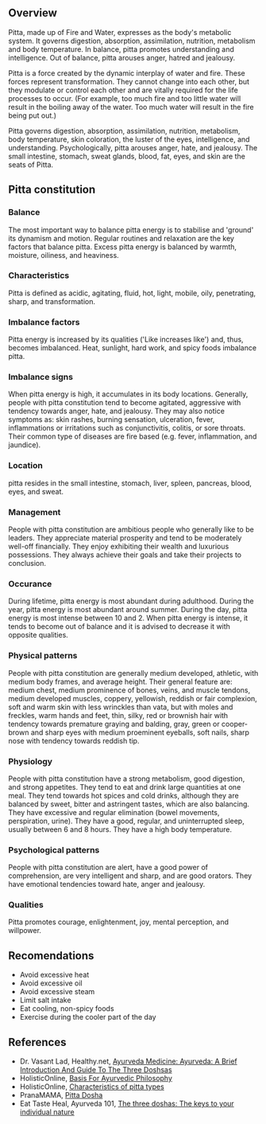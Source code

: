 ## Overview
Pitta, made up of Fire and Water, expresses as the body's metabolic system. It governs digestion, absorption, assimilation, nutrition, metabolism and body temperature. In balance, pitta promotes understanding and intelligence. Out of balance, pitta arouses anger, hatred and jealousy.

Pitta is a force created by the dynamic interplay of water and fire. These forces represent transformation. They cannot change into each other, but they modulate or control each other and are vitally required for the life processes to occur. (For example, too much fire and too little water will result in the boiling away of the water. Too much water will result in the fire being put out.)

Pitta governs digestion, absorption, assimilation, nutrition, metabolism, body temperature, skin coloration, the luster of the eyes, intelligence, and understanding. Psychologically, pitta arouses anger, hate, and jealousy. The small intestine, stomach, sweat glands, blood, fat, eyes, and skin are the seats of Pitta.

## Pitta constitution
### Balance
The most important way to balance pitta energy is to stabilise and 'ground' its dynamism and motion. Regular routines and relaxation are the key factors that balance pitta. Excess pitta energy is balanced by warmth, moisture, oiliness, and heaviness.

### Characteristics
Pitta is defined as acidic, agitating, fluid, hot, light, mobile, oily, penetrating, sharp, and transformation.

### Imbalance factors
Pitta energy is increased by its qualities ('Like increases like') and, thus, becomes imbalanced. Heat, sunlight, hard work, and spicy foods imbalance pitta.

### Imbalance signs
When pitta energy is high, it accumulates in its body locations. Generally, people with pitta constitution tend to become agitated, aggressive with tendency towards anger, hate, and jealousy. They may also notice symptoms as: skin rashes, burning sensation, ulceration, fever, inflammations or irritations such as conjunctivitis, colitis, or sore throats. Their common type of diseases are fire based (e.g. fever, inflammation, and jaundice).

### Location
pitta resides in the small intestine, stomach, liver, spleen, pancreas, blood, eyes, and sweat.

### Management
People with pitta constitution are ambitious people who generally like to be leaders. They appreciate material prosperity and tend to be moderately well-off financially. They enjoy exhibiting their wealth and luxurious possessions. They always achieve their goals and take their projects to conclusion.

### Occurance
During lifetime, pitta energy is most abundant during adulthood. During the year, pitta energy is most abundant around summer. During the day, pitta energy is most intense between 10 and 2. When pitta energy is intense, it tends to become out of balance and it is advised to decrease it with opposite qualities.

### Physical patterns
People with pitta constitution are generally medium developed, athletic, with medium body frames, and average height. Their general feature are: medium chest, medium prominence of bones, veins, and muscle tendons, medium developed muscles, coppery, yellowish, reddish or fair complexion, soft and warm skin with less wrinckles than vata, but with moles and freckles, warm hands and feet, thin, silky, red or brownish hair with tendency towards premature graying and balding, gray, green or cooper-brown and sharp eyes with medium proeminent eyeballs, soft nails, sharp nose with tendency towards reddish tip. 

### Physiology
People with pitta constitution have a strong metabolism, good digestion, and strong appetites. They tend to eat and drink large quantities at one meal. They tend towards hot spices and cold drinks, although they are balanced by sweet, bitter and astringent tastes, which are also balancing. They have excessive and regular elimination (bowel movements, perspiration, urine). They have a good, regular, and uninterrupted sleep, usually between 6 and 8 hours. They have a high body temperature.

### Psychological patterns
People with pitta constitution are alert, have a good power of comprehension, are very intelligent and sharp, and are good orators. They have emotional tendencies toward hate, anger and jealousy.

### Qualities
Pitta promotes courage, enlightenment, joy, mental perception, and willpower.

## Recomendations
- Avoid excessive heat
- Avoid excessive oil
- Avoid excessive steam
- Limit salt intake
- Eat cooling, non-spicy foods
- Exercise during the cooler part of the day

## References
- Dr. Vasant Lad, Healthy.net, [Ayurveda Medicine: Ayurveda: A Brief Introduction And Guide To The Three Doshsas](http://www.healthy.net/Health/Article/Ayurveda_A_Brief_Introduction_and_Guide_to_the_Three_Doshsas/355/4)
- HolisticOnline, [Basis For Ayurvedic Philosophy](http://holisticonline.com/ayurveda/ayv-basis-tri-dosha.htm#pitta)
- HolisticOnline, [Characteristics of pitta types](http://holisticonline.com/ayurveda/ayv-pitta-characterisitics.htm)
- PranaMAMA, [Pitta Dosha](http://pranamama.biz/modalities/ayurveda/pitta/)
- Eat Taste Heal, Ayurveda 101, [The three doshas: The keys to your individual nature](http://eattasteheal.com/Ayurveda101/ETH_BodyTypes.htm)
